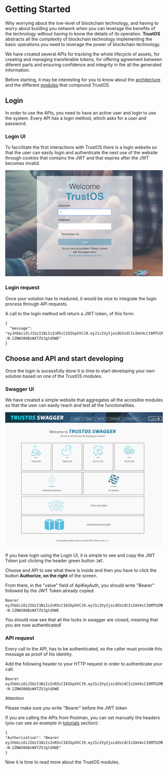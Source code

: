 # Getting Started

Why worrying about the low-level of blockchain technology,
and having to worry about building you network when you can leverage
the benefits of the technology without having to know the details of
its operation. **TrustOS** abstracts all the complexity of blockchain
technology implementing the basic operations you need to leverage
the power of blockchain technology. 

We have created several APIs for tracking the whole lifecycle of assets, for creating and managing transferable tokens, for offering agreement between diferent parts and ensuring confidence and integrity in the all the generated information.

Before starting, it may be interesting for you to know about the [architecture](architecture.html) and the different [modules](modules.html) that compound TrustOS.

## Login

In order to use the APIs, you need to have an active user and login to use the system. Every API has a login method, which asks for a user and password.

### Login UI

To faccilitate the first interactions with TrustOS there is a login website so that the user can easily login and authenticate the next use of the website through cookies that contains the JWT and that expires after the JWT becomes invalid. 

![Login UI](./images/login_ui.png)
<!-- ![Login UI](./images/login.gif) -->

### Login request

Once your solution has to madured, it would be nice to integrate the login process through API requests.

A call to the login method will return a JWT token, of this form:

```
{
  "message": "eyJhbGciOiJIUzI1NiIsInR5cCI6IkpXVCJ9.eyJ1c2VyIjoidGVzdCIsImV4cCI6MTU2MDAwMDE5MH0.M4PBSslERUImcOpWgg--N-2ZNW306BzWXTZVJgtdXWE"
}

```

## Choose and API and start developing

Once the login is sucessfully done it is time to start developing your own solution based on one of the TrustOS modules.

### Swagger UI

We have created a simple website that aggregates all the accesible modules so that the user can easily reach and test all the functionalities.

![Swagger UI](./images/trustos_swagger.png)
<!-- ![Swagger UI](./images/trustos_swagger.gif) -->


If you have login using the Login UI, it is simple to see and copy the JWT Token just clicking the header green button `JWT`.

Choose and API to see what there is inside and then you have to click the button **Authorize, on the right** of the screen.

From there, in the "value" field of ApiKeyAuth, you should write "Bearer" followed by the JWT Token already copied:
```
Bearer eyJhbGciOiJIUzI1NiIsInR5cCI6IkpXVCJ9.eyJ1c2VyIjoidGVzdCIsImV4cCI6MTU2MDAwMDE5MH0.M4PBSslERUImcOpWgg--N-2ZNW306BzWXTZVJgtdXWE
```

You should now see that all the locks in swagger are closed, meaning that you are now authenticated! 


### API request

Every call to the API, has to be authenticated, so the caller must provide this message as proof of his identity.

Add the following header to your HTTP request in order to authenticate your call: 

```
Bearer eyJhbGciOiJIUzI1NiIsInR5cCI6IkpXVCJ9.eyJ1c2VyIjoidGVzdCIsImV4cCI6MTU2MDAwMDE5MH0.M4PBSslERUImcOpWgg--N-2ZNW306BzWXTZVJgtdXWE
```

<div class="admonition note">
  <p class="admonition-title">Attention</p>
  <p>Please make sure you write "Bearer" before the JWT token</p>
</div>


If you are calling the APIs from Postman, you can set manually the headers (you can see an example in [tutorials](./tutorials.md) section):

```
{
"Authorization": "Bearer eyJhbGciOiJIUzI1NiIsInR5cCI6IkpXVCJ9.eyJ1c2VyIjoidGVzdCIsImV4cCI6MTU2MDAwMDE5MH0.M4PBSslERUImcOpWgg--N-2ZNW306BzWXTZVJgtdXWE"
}
```


Now it is time to read more about the TrustOS modules.